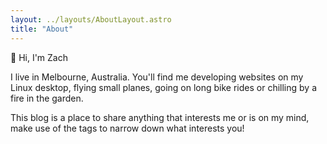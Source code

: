 ```yaml
---
layout: ../layouts/AboutLayout.astro
title: "About"
---
```


👋 Hi, I'm Zach

I live in Melbourne, Australia.
You'll find me developing websites on my Linux desktop, flying small planes, going on long bike rides or chilling by a fire in the garden.

This blog is a place to share anything that interests me or is on my mind, make use of the tags to narrow down what interests you!
